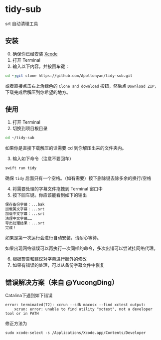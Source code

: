 # tidy-sub

srt 自动清理工具

## 安装

0. 确保你已经安装 [Xcode](https://apps.apple.com/app/id497799835)
1. 打开 Terminal
2. 输入以下内容，并按回车键：

```sh
cd ~;git clone https://github.com/Apollonyan/tidy-sub.git
```

或者直接点击右上角绿色的 `Clone and download` 按钮，然后点 `Download ZIP`，下载完成后解压到你希望的地方。

## 使用

1. 打开 Terminal
2. 切换到项目根目录

```sh
cd ~/tidy-sub
```

如果你是直接下载解压的话需要 cd 到你解压出来的文件夹内。

3. 输入如下命令（注意不要回车）

```sh
swift run tidy 
```

确保 `tidy` 后面只有一个空格。（如有需要）按下删除键去除多余的换行/空格

4. 将需要处理的字幕文件拖拽到 Terminal 窗口中
5. 按下回车键。你应该能看到如下的输出

```sh
保存备份字幕：...bak
加载英文字幕：...srt
加载中文字幕：...srt
清理中文字幕……
导出处理结果：...srt
完成！
```

如果是第一次运行会进行自动安装，请耐心等待。

如果出现网络错误可以再执行一次同样的命令，多次出错可以尝试挂网络代理。

6. 根据警告和建议对字幕进行额外的修改
7. 如果有错误的处理，可以从备份字幕文件中恢复

## 错误解决方案（来自 @YucongDing）

Catalina下遇到如下错误

```
error: terminated(72): xcrun --sdk macosx --find xctest output:
    xcrun: error: unable to find utility "xctest", not a developer tool or in PATH
```

修正方法为

```
sudo xcode-select -s /Applications/Xcode.app/Contents/Developer
```